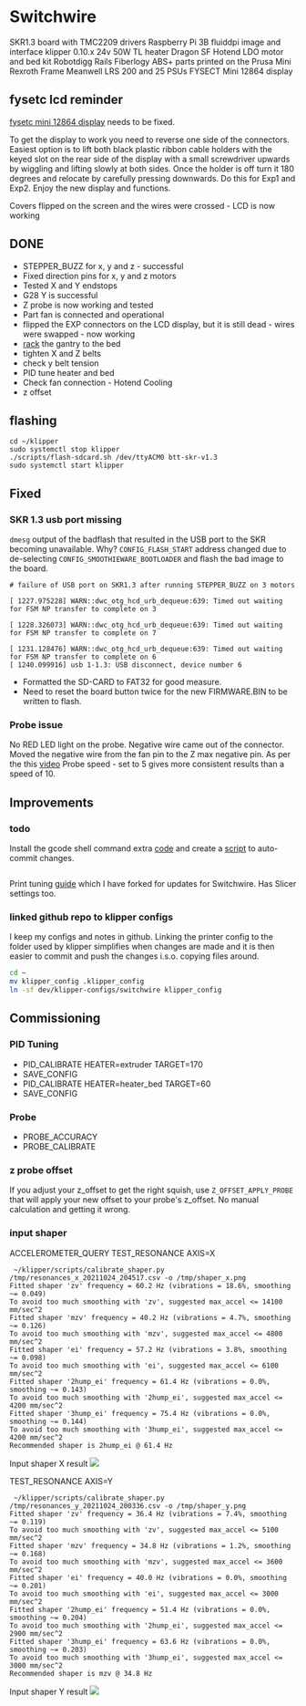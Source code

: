 # Switchwire

SKR1.3 board with TMC2209 drivers
Raspberry Pi 3B
fluiddpi image and interface
klipper 0.10.x
24v 50W TL heater
Dragon SF Hotend
LDO motor and bed kit
Robotdigg Rails
Fiberlogy ABS+ parts printed on the Prusa Mini
Rexroth Frame
Meanwell LRS 200 and 25 PSUs
FYSECT Mini 12864 display

## fysetc lcd reminder

[fysetc mini 12864 display](https://wiki.fysetc.com/Manual_for_Mini_panel_on_SKR/) needs to be fixed.

To get the display to work you need to reverse one side of the connectors. Easiest option is to lift both black plastic ribbon cable holders with the keyed slot on the rear side of the display with a small screwdriver upwards by wiggling and lifting slowly at both sides. Once the holder is off turn it 180 degrees and relocate by carefully pressing downwards. Do this for Exp1 and Exp2. Enjoy the new display and functions.

Covers flipped on the screen and the wires were crossed - LCD is now working

## DONE

* STEPPER_BUZZ for x, y and z - successful
* Fixed direction pins for x, y and z motors
* Tested X and Y endstops
* G28 Y is successful
* Z probe is now working and tested
* Part fan is connected and operational
* flipped the EXP connectors on the LCD display, but it is still dead - wires were swapped - now working
* [rack](https://discordapp.com/channels/460117602945990666/741806179247980695/896720699455049738) the gantry to the bed
* tighten X and Z belts
* check y belt tension
* PID tune heater and bed
* Check fan connection - Hotend Cooling
* z offset

## flashing

```console
cd ~/klipper
sudo systemctl stop klipper
./scripts/flash-sdcard.sh /dev/ttyACM0 btt-skr-v1.3
sudo systemctl start klipper
```

## Fixed

### SKR 1.3 usb port missing

`dmesg` output of the badflash that resulted in the USB port to the SKR becoming unavailable.
Why? `CONFIG_FLASH_START` address changed due to de-selecting `CONFIG_SMOOTHIEWARE_BOOTLOADER` and flash the bad image to the board.

```text
# failure of USB port on SKR1.3 after running STEPPER_BUZZ on 3 motors

[ 1227.975228] WARN::dwc_otg_hcd_urb_dequeue:639: Timed out waiting for FSM NP transfer to complete on 3

[ 1228.326073] WARN::dwc_otg_hcd_urb_dequeue:639: Timed out waiting for FSM NP transfer to complete on 7

[ 1231.128476] WARN::dwc_otg_hcd_urb_dequeue:639: Timed out waiting for FSM NP transfer to complete on 6
[ 1240.099916] usb 1-1.3: USB disconnect, device number 6
```

* Formatted the SD-CARD to FAT32 for good measure.
* Need to reset the board button twice for the new FIRMWARE.BIN to be written to flash. 

### Probe issue

No RED LED light on the probe. Negative wire came out of the connector. Moved the negative wire from the fan pin to the Z max negative pin. As per the this [video](https://youtu.be/c7cVv9qbSMw?t=145)
Probe speed - set to 5 gives more consistent results than a speed of 10.

## Improvements

### todo 

Install the gcode shell command extra [code](https://raw.githubusercontent.com/th33xitus/kiauh/master/resources/gcode_shell_command.py) and create a [script](https://raw.githubusercontent.com/th33xitus/kiauh/master/resources/autocommit.sh) to auto-commit changes. 

```

```
Print tuning [guide](https://github.com/AndrewEllis93/Print-Tuning-Guide) which I have forked for updates for Switchwire. Has Slicer settings too.

### linked github repo to klipper configs

I keep my configs and notes in github. Linking the printer config to the folder used by klipper simplifies when changes are made and it is then easier to commit and push the changes i.s.o. copying files around.

```bash
cd ~
mv klipper_config .klipper_config
ln -sf dev/klipper-configs/switchwire klipper_config
```

## Commissioning

### PID Tuning

* PID_CALIBRATE HEATER=extruder TARGET=170
* SAVE_CONFIG
* PID_CALIBRATE HEATER=heater_bed TARGET=60
* SAVE_CONFIG

### Probe 

* PROBE_ACCURACY
* PROBE_CALIBRATE

### z probe offset

If you adjust your z_offset to get the right squish, use `Z_OFFSET_APPLY_PROBE` that will apply your new offset to your probe's z_offset. No manual calculation and getting it wrong.

### input shaper

ACCELEROMETER_QUERY
TEST_RESONANCE AXIS=X

```text
 ~/klipper/scripts/calibrate_shaper.py /tmp/resonances_x_20211024_204517.csv -o /tmp/shaper_x.png
Fitted shaper 'zv' frequency = 60.2 Hz (vibrations = 18.6%, smoothing ~= 0.049)
To avoid too much smoothing with 'zv', suggested max_accel <= 14100 mm/sec^2
Fitted shaper 'mzv' frequency = 40.2 Hz (vibrations = 4.7%, smoothing ~= 0.126)
To avoid too much smoothing with 'mzv', suggested max_accel <= 4800 mm/sec^2
Fitted shaper 'ei' frequency = 57.2 Hz (vibrations = 3.8%, smoothing ~= 0.098)
To avoid too much smoothing with 'ei', suggested max_accel <= 6100 mm/sec^2
Fitted shaper '2hump_ei' frequency = 61.4 Hz (vibrations = 0.0%, smoothing ~= 0.143)
To avoid too much smoothing with '2hump_ei', suggested max_accel <= 4200 mm/sec^2
Fitted shaper '3hump_ei' frequency = 75.4 Hz (vibrations = 0.0%, smoothing ~= 0.144)
To avoid too much smoothing with '3hump_ei', suggested max_accel <= 4200 mm/sec^2
Recommended shaper is 2hump_ei @ 61.4 Hz
```

Input shaper X result ![](shaper_x.png)


TEST_RESONANCE AXIS=Y

```text
 ~/klipper/scripts/calibrate_shaper.py  /tmp/resonances_y_20211024_200336.csv -o /tmp/shaper_y.png
Fitted shaper 'zv' frequency = 36.4 Hz (vibrations = 7.4%, smoothing ~= 0.119)
To avoid too much smoothing with 'zv', suggested max_accel <= 5100 mm/sec^2
Fitted shaper 'mzv' frequency = 34.8 Hz (vibrations = 1.2%, smoothing ~= 0.168)
To avoid too much smoothing with 'mzv', suggested max_accel <= 3600 mm/sec^2
Fitted shaper 'ei' frequency = 40.0 Hz (vibrations = 0.0%, smoothing ~= 0.201)
To avoid too much smoothing with 'ei', suggested max_accel <= 3000 mm/sec^2
Fitted shaper '2hump_ei' frequency = 51.4 Hz (vibrations = 0.0%, smoothing ~= 0.204)
To avoid too much smoothing with '2hump_ei', suggested max_accel <= 2900 mm/sec^2
Fitted shaper '3hump_ei' frequency = 63.6 Hz (vibrations = 0.0%, smoothing ~= 0.203)
To avoid too much smoothing with '3hump_ei', suggested max_accel <= 3000 mm/sec^2
Recommended shaper is mzv @ 34.8 Hz
```

Input shaper Y result ![](shaper_y.png)

